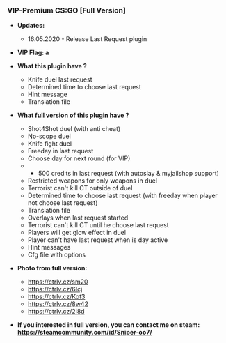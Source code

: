 ### VIP-Premium CS:GO [Full Version]

* **Updates:**
    - 16.05.2020 - Release Last Request plugin

* **VIP Flag: a**

* **What this plugin have ?**
    - Knife duel last request
    - Determined time to choose last request
    - Hint message
    - Translation file

* **What full version of this plugin have ?**
    - Shot4Shot duel (with anti cheat)
    - No-scope duel
    - Knife fight duel
    - Freeday in last request
    - Choose day for next round (for VIP)
    - + 500 credits in last request (with autoslay & myjailshop support)
    - Restricted weapons for only weapons in duel
    - Terrorist can't kill CT outside of duel
    - Determined time to choose last request (with freeday when player not choose last request)
    - Translation file
    - Overlays when last request started
    - Terrorist can't kill CT until he choose last request
    - Players will get glow effect in duel
    - Player can't have last request when is day active
    - Hint messages 
    - Cfg file with options

* **Photo from full version:**
    - https://ctrlv.cz/sm20
    - https://ctrlv.cz/6Icj
    - https://ctrlv.cz/Kot3
    - https://ctrlv.cz/8w42
    - https://ctrlv.cz/2i8d

* **If you interested in full version, you can contact me on steam: https://steamcommunity.com/id/Sniper-oo7/**
